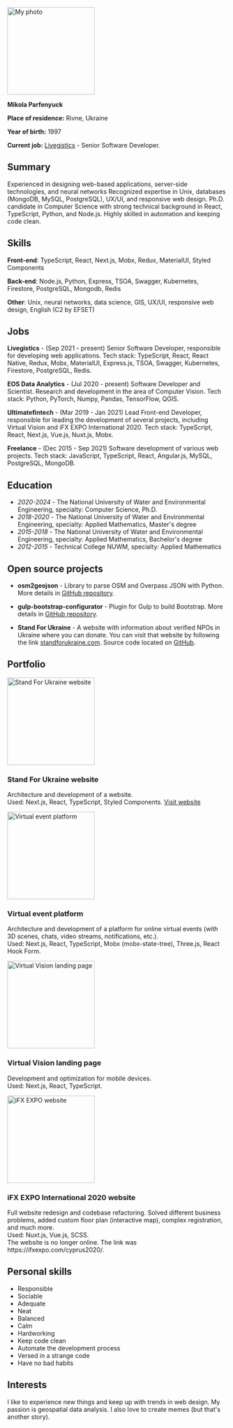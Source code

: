 <a href='/assets/img/photo.jpg' target='_blank' data-no-swup>
    <img class='avatar-photo' width='200' height='200' alt='My photo' src='/assets/optimized-img/preview_photo.jpg'>
</a>

**Mikola Parfenyuck**

**Place of residence:** Rivne, Ukraine

**Year of birth:** 1997

**Current job:** [Livegistics](https://livegistics.com/) - Senior Software Developer.


## Summary

Experienced in designing web-based applications, server-side technologies, and neural networks
Recognized expertise in Unix, databases (MongoDB, MySQL, PostgreSQL), UX/UI, and responsive web design.
Ph.D. candidate in Computer Science with strong technical background in React, TypeScript, Python, and Node.js.
Highly skilled in automation and keeping code clean.


## Skills

__Front-end__: TypeScript, React, Next.js, Mobx, Redux, MaterialUI, Styled Components

__Back-end__: Node.js, Python, Express, TSOA, Swagger, Kubernetes, Firestore, PostgreSQL, Mongodb, Redis

__Other__: Unix, neural networks, data science, GIS, UX/UI, responsive web design, English (C2 by EFSET)


## Jobs

__Livegistics__ - (Sep 2021 - present) Senior Software Developer, responsible for developing web applications. Tech stack: TypeScript, React, React Native, Redux, Mobx, MaterialUI, Express.js, TSOA, Swagger, Kubernetes, Firestore, PostgreSQL, Redis.

__EOS Data Analytics__ - (Jul 2020 - present) Software Developer and Scientist. Research and development in the area of Computer Vision. Tech stack: Python, PyTorch, Numpy, Pandas, TensorFlow, QGIS.

__Ultimatefintech__ - (Mar 2019 - Jan 2021) Lead Front-end Developer, responsible for leading the development of several projects, including Virtual Vision and iFX EXPO International 2020.
 Tech stack: TypeScript, React, Next.js, Vue.js, Nuxt.js, Mobx.

__Freelance__ - (Dec 2015 - Sep 2021) Software development of various web projects. Tech stack: JavaScript, TypeScript, React, Angular.js, MySQL, PostgreSQL, MongoDB.


## Education

- _2020-2024_ - The National University of Water and Environmental Engineering, specialty: Computer Science, Ph.D.
- _2018-2020_ - The National University of Water and Environmental Engineering, specialty: Applied Mathematics, Master's degree
- _2015-2018_ - The National University of Water and Environmental Engineering, specialty: Applied Mathematics, Bachelor's degree
- _2012-2015_ - Technical College NUWM, specialty: Applied Mathematics


## Open source projects

- **osm2geojson** - Library to parse OSM and Overpass JSON with Python. More details in [GitHub repository](https://github.com/aspectumapp/osm2geojson).

- **gulp-bootstrap-configurator** - Plugin for Gulp to build Bootstrap. More details in [GitHub repository](https://github.com/rapkin/gulp-bootstrap-configurator).

- **Stand For Ukraine** - A website with information about verified NPOs in Ukraine where you can donate. You can visit that website by following the link [standforukraine.com](https://standforukraine.com/). Source code located on [GitHub](https://github.com/rapkin/gulp-bootstrap-configurator).


## Portfolio

<div class='post-item'>
    <a class='image-link' href='/assets/img/standforukraine.png' target='_blank' data-no-swup>
        <img width='200' height='200' alt='Stand For Ukraine website' src='/assets/optimized-img/preview_standforukraine.png'>
    </a>
    <div>
        <h3>Stand For Ukraine website</h3>
        <p>
            Architecture and development of a website.
            <br/>
            Used: Next.js, React, TypeScript, Styled Components.
            <a class='visit-link' href='https://standforukraine.com/' target='_blank' rel='noopener noreferrer'>Visit website</a>
        </p>
    </div>
</div>

<div class='post-item'>
    <a class='image-link' href='/assets/img/vr-event.png' target='_blank' data-no-swup>
        <img width='200' height='200' alt='Virtual event platform' src='/assets/optimized-img/preview_vr-event.png'>
    </a>
    <div>
        <h3>Virtual event platform</h3>
        <p>
            Architecture and development of a platform for online virtual events (with 3D scenes, chats, video streams, notifications, etc.).
            <br/>
            Used: Next.js, React, TypeScript, Mobx (mobx-state-tree), Three.js, React Hook Form.
        </p>
    </div>
</div>

<div class='post-item'>
    <a class='image-link' href='/assets/img/virtual_vision.png' target='_blank' data-no-swup>
        <img width='200' height='200' alt='Virtual Vision landing page' src='/assets/optimized-img/preview_virtual_vision.png'>
    </a>
    <div>
        <h3>Virtual Vision landing page</h3>
        <p>
            Development and optimization for mobile devices.
            <br/>
            Used: Next.js, React, TypeScript.
        </p>
    </div>
</div>

<div class='post-item'>
    <a class='image-link' href='/assets/img/ifxexpo.jpg' target='_blank' data-no-swup>
        <img width='200' height='200' alt='iFX EXPO website' src='/assets/optimized-img/preview_ifxexpo.jpg'>
    </a>
    <div>
        <h3>iFX EXPO International 2020 website</h3>
        <p>
            Full website redesign and codebase refactoring.
            Solved different business problems, added custom floor plan (interactive map), complex registration, and much more.
            <br/>
            Used: Nuxt.js, Vue.js, SCSS.
            <br/>
            The website is no longer online. The link was https://ifxexpo.com/cyprus2020/.
        </p>
    </div>
</div>


## Personal skills

- Responsible
- Sociable
- Adequate
- Neat
- Balanced
- Calm
- Hardworking
- Keep code clean
- Automate the development process
- Versed in a strange code
- Have no bad habits


## Interests

I like to experience new things and keep up with trends in web design.
My passion is geospatial data analysis.
I also love to create memes (but that's another story).
